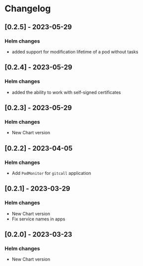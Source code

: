 # Changelog


## [0.2.5] - 2023-05-29

### Helm changes

- added support for modification lifetime of a pod without tasks


## [0.2.4] - 2023-05-29

### Helm changes

- added the ability to work with self-signed certificates


## [0.2.3] - 2023-05-29

### Helm changes

- New Chart version


## [0.2.2] - 2023-04-05

### Helm changes

- Add `PodMonitor` for `gitcall` application


## [0.2.1] - 2023-03-29

### Helm changes

- New Chart version
- Fix service names in apps


## [0.2.0] - 2023-03-23

### Helm changes

- New Chart version




